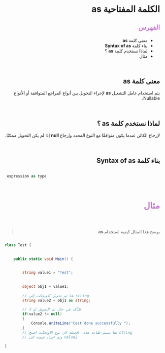 <div dir=rtl>

#  الكلمة المفتاحية **as**  

##  <p style="color: #c67ace">الفهرس </p>

  *  معنى كلمة  **as** 
  * بناء كلمة **Syntax of as** 
  *  لماذا نستخدم  كلمة **as** ؟
  * مثال  

 
 &nbsp;


  ##  معنى كلمة  **as** 
يتم استخدام عامل التشغيل ***as*** لإجراء التحويل بين أنواع المراجع المتوافقة أو الأنواع Nullable.
 
 &nbsp;


## لماذا نستخدم  كلمة **as** ؟
 لإرجاع الكائن عندما يكون متوافقًا مع النوع المحدد وإرجاع **null** إذا لم يكن التحويل ممكنًا.


  

 &nbsp;

## بناء كلمة **Syntax of as**
 <div dir=ltr>

```C#

 expression as type
```



</div> 






 &nbsp;

# <p style="color: #c67ace">مثال </p>  

  &nbsp;

> يوضح هذا المثال كيفية استخدام **as** 

<div dir=ltr>

```C#

class Test {
      
 
    public static void Main() {
          
        
        string value1 = "Test";
          
        
        object obj1 = value1;
          
        // هنا تم تحويل الاوبجكت إلى string 
        string value2 = obj1 as string;
          
        // للتأكد في حال تم التحويل او لا 
        if(value2 != null)
        {
            Console.WriteLine("Cast done successfully ");
        }
        // هنا ستتم طباعه هذه  الجمله لان نوع الاوبجكت اصبح string 
        // وتم اسناد قيمته الى value2
          
}

```

</div>

 </div>